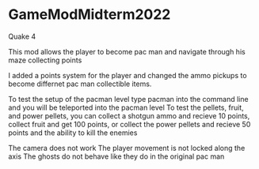 # GameModMidterm2022
Quake 4

This mod allows the player to become pac man and navigate through his maze collecting points 

I added a points system for the player and changed the ammo pickups to become differnet pac man collectible items.

To test the setup of the pacman level type pacman into the command line and you will be teleported into the pacman level
To test the pellets, fruit, and power pellets, you can collect a shotgun ammo and recieve 10 points, collect fruit and get 100 points, or collect the power pellets and recieve 50 points and the ability to kill the enemies

The camera does not work
The player movement is not locked along the axis
The ghosts do not behave like they do in the original pac man
